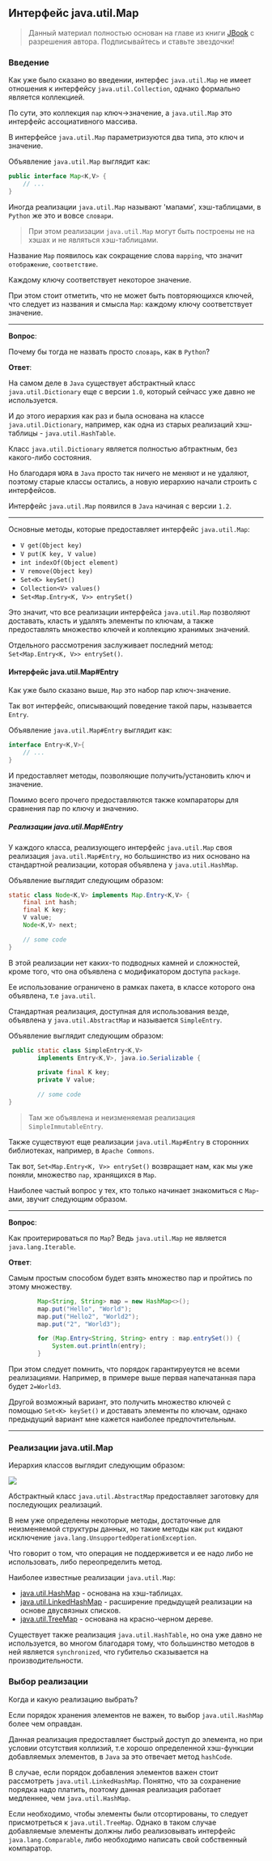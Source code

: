 ## Интерфейс java.util.Map

> Данный материал полностью основан на главе из книги [JBook](https://github.com/qcha/JBook) с разрешения автора. Подписывайтесь и ставьте звездочки!

### Введение

Как уже было сказано во введении, интерфес `java.util.Map` не имеет отношения к интерфейсу `java.util.Collection`, однако формально является коллекцией.

По сути, это коллекция `пар` ключ->значение, а `java.util.Map` это интерфейс ассоциативного массива.

В интерфейсе `java.util.Map` параметризуются два типа, это ключ и значение.

Объявление `java.util.Map` выглядит как:

```java
public interface Map<K,V> {
    // ...
}
```

Иногда реализации `java.util.Map` называют 'мапами', хэш-таблицами, в `Python` же это и вовсе `словари`.

> При этом реализации `java.util.Map` могут быть построены не на хэшах и не являться хэш-таблицами.

Название `Map` появилось как сокращение слова `mapping`, что значит `отображение`, `соответствие`.

Каждому ключу соответствует некоторое значение.

При этом стоит отметить, что не может быть повторяющихся ключей, что следует из названия и смысла `Map`: каждому ключу соответствует значение.

---

**Вопрос**:

Почему бы тогда не назвать просто `словарь`, как в `Python`?

**Ответ**:

На самом деле в `Java` существует абстрактный класс `java.util.Dictionary` еще с версии `1.0`, который сейчасс уже давно не используется.

И до этого иерархия как раз и была основана на классе `java.util.Dictionary`, например, как одна из старых реализаций хэш-таблицы - `java.util.HashTable`.

Класс `java.util.Dictionary` является полностью абтрактным, без какого-либо состояния.

Но благодаря `WORA` в `Java` просто так ничего не меняют и не удаляют, поэтому старые классы остались, а новую иерархию начали строить с интерфейсов.

Интерфейс `java.util.Map` появился в `Java` начиная с версии `1.2`.

---

Основные методы, которые предоставляет интерфейс `java.util.Map`:

* `V get(Object key)`
* `V put(K key, V value)`
* `int indexOf(Object element)`
* `V remove(Object key)`
* `Set<K> keySet()`
* `Collection<V> values()`
* `Set<Map.Entry<K, V>> entrySet()`

Это значит, что все реализации интерфейса `java.util.Map` позволяют доставать, класть и удалять элементы по ключам, а также предоставлять множество ключей и коллекцию хранимых значений.

Отдельного рассмотрения заслуживает последний метод: `Set<Map.Entry<K, V>> entrySet()`.

#### Интерфейс java.util.Map#Entry

Как уже было сказано выше, `Map` это набор пар ключ-значение.

Так вот интерфейс, описывающий поведение такой пары, называется `Entry`.

Объявление `java.util.Map#Entry` выглядит как:

```java
interface Entry<K,V>{
    // ...
}
```

И предоставляет методы, позволяющие получить/установить ключ и значение.

Помимо всего прочего предоставляются также компараторы для сравнения пар по ключу и значению.

##### Реализации java.util.Map#Entry

У каждого класса, реализующего интерфейс `java.util.Map` своя реализация `java.util.Map#Entry`, но большинство из них основано на стандартной реализации, которая объявлена у `java.util.HashMap`.

Объявление выглядит следующим образом:

```java
static class Node<K,V> implements Map.Entry<K,V> {
    final int hash;
    final K key;
    V value;
    Node<K,V> next;

    // some code
}
```

В этой реализации нет каких-то подводных камней и сложностей, кроме того, что она объявлена с модификатором доступа `package`.

Ее использование ограничено в рамках пакета, в классе которого она объявлена, т.е `java.util`.

Стандартная реализация, доступная для использования везде, объявлена у `java.util.AbstractMap` и называется `SimpleEntry`.

Объявление выглядит следующим образом:

```java
 public static class SimpleEntry<K,V>
        implements Entry<K,V>, java.io.Serializable {

        private final K key;
        private V value;

        // some code
}

```

> Там же объявлена и неизменяемая реализация `SimpleImmutableEntry`.

Также существуют еще реализации `java.util.Map#Entry` в сторонних библиотеках, например, в `Apache Commons`.

Так вот, `Set<Map.Entry<K, V>> entrySet()` возвращает нам, как мы уже поняли, множество `пар`, хранящихся в `Map`.

Наиболее частый вопрос у тех, кто только начинает знакомиться с `Map`-ами, звучит следующим образом.

---

**Вопрос**:

Как проитерироваться по `Map`? Ведь `java.util.Map` не является `java.lang.Iterable`.

**Ответ**:

Самым простым способом будет взять множество пар и пройтись по этому множеству.

```java
        Map<String, String> map = new HashMap<>();
        map.put("Hello", "World");
        map.put("Hello2", "World2");
        map.put("2", "World3");

        for (Map.Entry<String, String> entry : map.entrySet()) {
            System.out.println(entry);
        }
```

При этом следует помнить, что порядок гарантируеутся не всеми реализациями.
Например, в примере выше первая напечатанная пара будет `2=World3`.

Другой возможный вариант, это получить множество ключей с помощью `Set<K> keySet()` и доставать элементы по ключам, однако предыдущий вариант мне кажется наиболее предпочтительным.

---

### Реализации java.util.Map

Иерархия классов выглядит следующим образом:

![](https://user-images.githubusercontent.com/4215285/73643380-70c7ef80-4684-11ea-8413-a5623fbafa1a.png)

Абстрактный класс `java.util.AbstractMap` предоставляет заготовку для последующих реализаций.

В нем уже определены некоторые методы, достаточные для неизменяемой структуры данных, но такие методы как `put` кидают исключение `java.lang.UnsupportedOperationException`.

Что говорит о том, что операция не поддерживется и ее надо либо не использовать, либо переопределить метод.

Наиболее известные реализации `java.util.Map`:

* [java.util.HashMap](./hash_map.md) - основана на хэш-таблицах.
* [java.util.LinkedHashMap](./linked_hash_map.md) - расширение предыдущей реализации на основе двусвязных списков.
* [java.util.TreeMap](./tree_map.md) - основана на красно-черном дереве.

Существует также реализация `java.util.HashTable`, но она уже давно не используется, во многом благодаря тому, что большинство методов в ней является `synchronized`, что губительо сказывается на производительности.

### Выбор реализации

Когда и какую реализацию выбрать?

Если порядок хранения элементов не важен, то выбор `java.util.HashMap` более чем оправдан.

Данная реализация предоставляет быстрый доступ до элемента, но при условии отсутствия коллизий, т.е хорошо определенной хэш-функции добавляемых элементов, в `Java` за это отвечает метод `hashCode`.

В случае, если порядок добавления элементов важен стоит рассмотреть `java.util.LinkedHashMap`. Понятно, что за сохранение порядка надо платить, поэтому данная реализация работает медленнее, чем `java.util.HashMap`.

Если необходимо, чтобы элементы были отсортированы, то следует присмотреться к `java.util.TreeMap`. Однако в таком случае добавляемые элементы должны либо реализовывать интерфейс `java.lang.Comparable`, либо необходимо написать свой собственный компаратор.